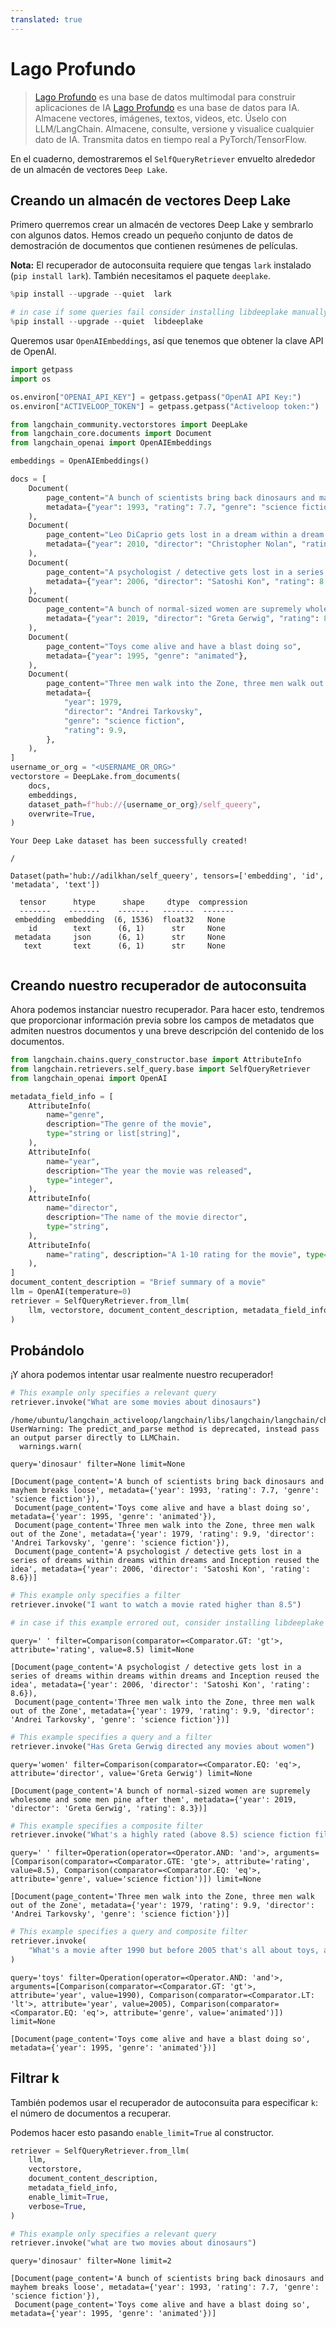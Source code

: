 ```yaml
---
translated: true
---
```


# Lago Profundo

>[Lago Profundo](https://www.activeloop.ai) es una base de datos multimodal para construir aplicaciones de IA
>[Lago Profundo](https://github.com/activeloopai/deeplake) es una base de datos para IA.
>Almacene vectores, imágenes, textos, videos, etc. Úselo con LLM/LangChain. Almacene, consulte, versione
> y visualice cualquier dato de IA. Transmita datos en tiempo real a PyTorch/TensorFlow.

En el cuaderno, demostraremos el `SelfQueryRetriever` envuelto alrededor de un almacén de vectores `Deep Lake`.

## Creando un almacén de vectores Deep Lake

Primero querremos crear un almacén de vectores Deep Lake y sembrarlo con algunos datos. Hemos creado un pequeño conjunto de datos de demostración de documentos que contienen resúmenes de películas.

**Nota:** El recuperador de autoconsuita requiere que tengas `lark` instalado (`pip install lark`). También necesitamos el paquete `deeplake`.

```python
%pip install --upgrade --quiet  lark
```

```python
# in case if some queries fail consider installing libdeeplake manually
%pip install --upgrade --quiet  libdeeplake
```

Queremos usar `OpenAIEmbeddings`, así que tenemos que obtener la clave API de OpenAI.

```python
import getpass
import os

os.environ["OPENAI_API_KEY"] = getpass.getpass("OpenAI API Key:")
os.environ["ACTIVELOOP_TOKEN"] = getpass.getpass("Activeloop token:")
```

```python
from langchain_community.vectorstores import DeepLake
from langchain_core.documents import Document
from langchain_openai import OpenAIEmbeddings

embeddings = OpenAIEmbeddings()
```

```python
docs = [
    Document(
        page_content="A bunch of scientists bring back dinosaurs and mayhem breaks loose",
        metadata={"year": 1993, "rating": 7.7, "genre": "science fiction"},
    ),
    Document(
        page_content="Leo DiCaprio gets lost in a dream within a dream within a dream within a ...",
        metadata={"year": 2010, "director": "Christopher Nolan", "rating": 8.2},
    ),
    Document(
        page_content="A psychologist / detective gets lost in a series of dreams within dreams within dreams and Inception reused the idea",
        metadata={"year": 2006, "director": "Satoshi Kon", "rating": 8.6},
    ),
    Document(
        page_content="A bunch of normal-sized women are supremely wholesome and some men pine after them",
        metadata={"year": 2019, "director": "Greta Gerwig", "rating": 8.3},
    ),
    Document(
        page_content="Toys come alive and have a blast doing so",
        metadata={"year": 1995, "genre": "animated"},
    ),
    Document(
        page_content="Three men walk into the Zone, three men walk out of the Zone",
        metadata={
            "year": 1979,
            "director": "Andrei Tarkovsky",
            "genre": "science fiction",
            "rating": 9.9,
        },
    ),
]
username_or_org = "<USERNAME_OR_ORG>"
vectorstore = DeepLake.from_documents(
    docs,
    embeddings,
    dataset_path=f"hub://{username_or_org}/self_queery",
    overwrite=True,
)
```

```output
Your Deep Lake dataset has been successfully created!

/

Dataset(path='hub://adilkhan/self_queery', tensors=['embedding', 'id', 'metadata', 'text'])

  tensor      htype      shape     dtype  compression
  -------    -------    -------   -------  -------
 embedding  embedding  (6, 1536)  float32   None
    id        text      (6, 1)      str     None
 metadata     json      (6, 1)      str     None
   text       text      (6, 1)      str     None


```

## Creando nuestro recuperador de autoconsuita

Ahora podemos instanciar nuestro recuperador. Para hacer esto, tendremos que proporcionar información previa sobre los campos de metadatos que admiten nuestros documentos y una breve descripción del contenido de los documentos.

```python
from langchain.chains.query_constructor.base import AttributeInfo
from langchain.retrievers.self_query.base import SelfQueryRetriever
from langchain_openai import OpenAI

metadata_field_info = [
    AttributeInfo(
        name="genre",
        description="The genre of the movie",
        type="string or list[string]",
    ),
    AttributeInfo(
        name="year",
        description="The year the movie was released",
        type="integer",
    ),
    AttributeInfo(
        name="director",
        description="The name of the movie director",
        type="string",
    ),
    AttributeInfo(
        name="rating", description="A 1-10 rating for the movie", type="float"
    ),
]
document_content_description = "Brief summary of a movie"
llm = OpenAI(temperature=0)
retriever = SelfQueryRetriever.from_llm(
    llm, vectorstore, document_content_description, metadata_field_info, verbose=True
)
```

## Probándolo

¡Y ahora podemos intentar usar realmente nuestro recuperador!

```python
# This example only specifies a relevant query
retriever.invoke("What are some movies about dinosaurs")
```

```output
/home/ubuntu/langchain_activeloop/langchain/libs/langchain/langchain/chains/llm.py:279: UserWarning: The predict_and_parse method is deprecated, instead pass an output parser directly to LLMChain.
  warnings.warn(

query='dinosaur' filter=None limit=None
```

```output
[Document(page_content='A bunch of scientists bring back dinosaurs and mayhem breaks loose', metadata={'year': 1993, 'rating': 7.7, 'genre': 'science fiction'}),
 Document(page_content='Toys come alive and have a blast doing so', metadata={'year': 1995, 'genre': 'animated'}),
 Document(page_content='Three men walk into the Zone, three men walk out of the Zone', metadata={'year': 1979, 'rating': 9.9, 'director': 'Andrei Tarkovsky', 'genre': 'science fiction'}),
 Document(page_content='A psychologist / detective gets lost in a series of dreams within dreams within dreams and Inception reused the idea', metadata={'year': 2006, 'director': 'Satoshi Kon', 'rating': 8.6})]
```

```python
# This example only specifies a filter
retriever.invoke("I want to watch a movie rated higher than 8.5")

# in case if this example errored out, consider installing libdeeplake manually: `pip install libdeeplake`, and then restart notebook.
```

```output
query=' ' filter=Comparison(comparator=<Comparator.GT: 'gt'>, attribute='rating', value=8.5) limit=None
```

```output
[Document(page_content='A psychologist / detective gets lost in a series of dreams within dreams within dreams and Inception reused the idea', metadata={'year': 2006, 'director': 'Satoshi Kon', 'rating': 8.6}),
 Document(page_content='Three men walk into the Zone, three men walk out of the Zone', metadata={'year': 1979, 'rating': 9.9, 'director': 'Andrei Tarkovsky', 'genre': 'science fiction'})]
```

```python
# This example specifies a query and a filter
retriever.invoke("Has Greta Gerwig directed any movies about women")
```

```output
query='women' filter=Comparison(comparator=<Comparator.EQ: 'eq'>, attribute='director', value='Greta Gerwig') limit=None
```

```output
[Document(page_content='A bunch of normal-sized women are supremely wholesome and some men pine after them', metadata={'year': 2019, 'director': 'Greta Gerwig', 'rating': 8.3})]
```

```python
# This example specifies a composite filter
retriever.invoke("What's a highly rated (above 8.5) science fiction film?")
```

```output
query=' ' filter=Operation(operator=<Operator.AND: 'and'>, arguments=[Comparison(comparator=<Comparator.GTE: 'gte'>, attribute='rating', value=8.5), Comparison(comparator=<Comparator.EQ: 'eq'>, attribute='genre', value='science fiction')]) limit=None
```

```output
[Document(page_content='Three men walk into the Zone, three men walk out of the Zone', metadata={'year': 1979, 'rating': 9.9, 'director': 'Andrei Tarkovsky', 'genre': 'science fiction'})]
```

```python
# This example specifies a query and composite filter
retriever.invoke(
    "What's a movie after 1990 but before 2005 that's all about toys, and preferably is animated"
)
```

```output
query='toys' filter=Operation(operator=<Operator.AND: 'and'>, arguments=[Comparison(comparator=<Comparator.GT: 'gt'>, attribute='year', value=1990), Comparison(comparator=<Comparator.LT: 'lt'>, attribute='year', value=2005), Comparison(comparator=<Comparator.EQ: 'eq'>, attribute='genre', value='animated')]) limit=None
```

```output
[Document(page_content='Toys come alive and have a blast doing so', metadata={'year': 1995, 'genre': 'animated'})]
```

## Filtrar k

También podemos usar el recuperador de autoconsuita para especificar `k`: el número de documentos a recuperar.

Podemos hacer esto pasando `enable_limit=True` al constructor.

```python
retriever = SelfQueryRetriever.from_llm(
    llm,
    vectorstore,
    document_content_description,
    metadata_field_info,
    enable_limit=True,
    verbose=True,
)
```

```python
# This example only specifies a relevant query
retriever.invoke("what are two movies about dinosaurs")
```

```output
query='dinosaur' filter=None limit=2
```

```output
[Document(page_content='A bunch of scientists bring back dinosaurs and mayhem breaks loose', metadata={'year': 1993, 'rating': 7.7, 'genre': 'science fiction'}),
 Document(page_content='Toys come alive and have a blast doing so', metadata={'year': 1995, 'genre': 'animated'})]
```
